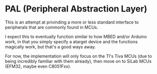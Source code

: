 PAL (Peripheral Abstraction Layer)
=================

This is an attempt at privinding a more or less standard interface to peripherals that are commonly found in MCUs.

I expect this to eventually function similar to how MBED and/or Arduino work, in that you simply specify a atarget device and the functions magically work, but that's a good ways away.

For now, the implementation will only focus on the TI's Tiva MCUs (due to being incredibly familiar with them already), then move on to SiLab MCUs (EFM32, maybe even C8051Fxx).
